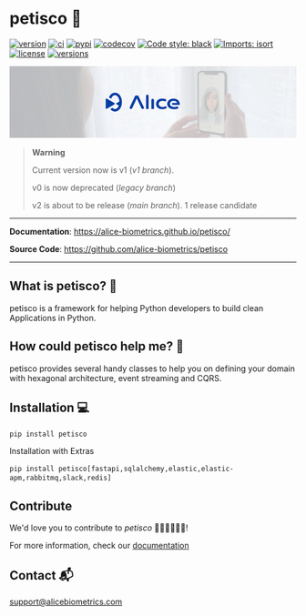 # petisco 🍪  

[![version](https://img.shields.io/github/release/alice-biometrics/petisco/all.svg)](https://github.com/alice-biometrics/petisco/releases) 
[![ci](https://github.com/alice-biometrics/petisco/workflows/ci/badge.svg)](https://github.com/alice-biometrics/petisco/actions) 
[![pypi](https://img.shields.io/pypi/dm/petisco)](https://pypi.org/project/petisco/) 
[![codecov](https://codecov.io/gh/alice-biometrics/petisco/branch/main/graph/badge.svg?token=YHXAYKX0VO)](https://codecov.io/gh/alice-biometrics/petisco)
[![Code style: black](https://img.shields.io/badge/code%20style-black-000000.svg)](https://github.com/psf/black)
[![Imports: isort](https://img.shields.io/badge/%20imports-isort-%231674b1?style=flat&labelColor=ef8336)](https://pycqa.github.io/isort/)
[![license](https://img.shields.io/github/license/alice-biometrics/petisco.svg)](https://github.com/alice-biometrics/petisco/blob/main/LICENSE)
[![versions](https://img.shields.io/pypi/pyversions/petisco.svg)](https://github.com/alice-biometrics/petisco)

<img src="https://github.com/alice-biometrics/custom-emojis/blob/master/images/alice_header.png?raw=true" width=auto>

> **Warning**
> 
> Current version now is v1 (*v1 branch*). 
> 
> v0 is now deprecated (*legacy branch*)
> 
> v2 is about to be release (*main branch*). 1 release candidate


---

**Documentation**: <a href="https://alice-biometrics.github.io/petisco/" target="_blank">https://alice-biometrics.github.io/petisco/</a>

**Source Code**: <a href="https://github.com/alice-biometrics/petisco" target="_blank">https://github.com/alice-biometrics/petisco</a>

---

## What is petisco? 🍪

petisco is a framework for helping Python developers to build clean Applications in Python.

## How could petisco help me? 🍪

petisco provides several handy classes to help you on defining your domain with hexagonal architecture, event streaming and CQRS.


## Installation 💻

```console
pip install petisco
```

Installation with Extras 

```console
pip install petisco[fastapi,sqlalchemy,elastic,elastic-apm,rabbitmq,slack,redis]
```

## Contribute 

We'd love you to contribute to *petisco* 🥳🥳🥳🥳🥳🥳️️!

For more information, check our [documentation](https://alice-biometrics.github.io/petisco/contributing/)

## Contact 📬

support@alicebiometrics.com

